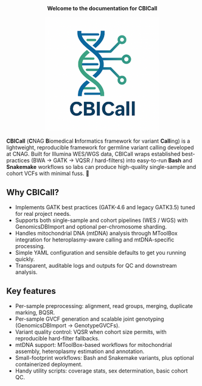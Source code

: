<div align="center">
<strong>Welcome to the documentation for CBICall</strong>
</div>

<p align="center">
  <a href=""><img src="img/cbicall-logo.png" width="300" alt="CBICall"></a>
</p>

**CBICall** (**C**NAG **B**iomedical **I**nformatics framework for variant **Call**ing) is a lightweight, reproducible framework for germline variant calling developed at CNAG. Built for Illumina WES/WGS data, CBICall wraps established best-practices (BWA → GATK → VQSR / hard-filters) into easy-to-run **Bash** and **Snakemake** workflows so labs can produce high-quality single-sample and cohort VCFs with minimal fuss. 🧬

## Why CBICall?
- Implements GATK best practices (GATK-4.6 and legacy GATK3.5) tuned for real project needs.  
- Supports both single-sample and cohort pipelines (WES / WGS) with GenomicsDBImport and optional per-chromosome sharding.  
- Handles mitochondrial DNA (mtDNA) analysis through MToolBox integration for heteroplasmy-aware calling and mtDNA-specific processing.  
- Simple YAML configuration and sensible defaults to get you running quickly.  
- Transparent, auditable logs and outputs for QC and downstream analysis.

## Key features
- Per-sample preprocessing: alignment, read groups, merging, duplicate marking, BQSR.  
- Per-sample GVCF generation and scalable joint genotyping (GenomicsDBImport → GenotypeGVCFs).  
- Variant quality control: VQSR when cohort size permits, with reproducible hard-filter fallbacks.  
- mtDNA support: MToolBox-based workflows for mitochondrial assembly, heteroplasmy estimation and annotation.  
- Small-footprint workflows: Bash and Snakemake variants, plus optional containerized deployment.  
- Handy utility scripts: coverage stats, sex determination, basic cohort QC.
